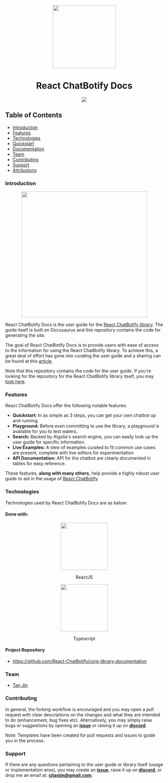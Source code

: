 <p align="center">
  <img width="200px" src="https://raw.githubusercontent.com/react-chatbotify/react-chatbotify/main/assets/logo.png" />
  <h1 align="center">React ChatBotify Docs</h1>
</p>

<p align="center">
  <a href="https://github.com/React-ChatBotify/core-library-documentation/actions/workflows/ci-cd-pipeline.yml"> <img src="https://github.com/React-ChatBotify/core-library-documentation/actions/workflows/ci-cd-pipeline.yml/badge.svg" /> </a>
</p>

## Table of Contents
* [Introduction](#introduction)
* [Features](#features)
* [Technologies](#technologies)
* [Quickstart](#quickstart)
* [Documentation](#documentation)
* [Team](#team)
* [Contributing](#contributing)
* [Support](#support)
* [Attributions](#attributions)

### Introduction

<p align="center">
  <img height="400px" src="https://github.com/React-ChatBotify/core-library-documentation/assets/43908963/dfa40631-e328-494a-911f-774d9549a5e5" />
</p>

React ChatBotify Docs is the user guide for the [React ChatBotify library](https://www.npmjs.com/package/react-chatbotify). The guide itself is built on Docusaurus and this repository contains the code for generating the site.

The goal of React ChatBotify Docs is to provide users with ease of access to the information for using the React ChatBotify library. To achieve this, a great deal of effort has gone into curating the user guide and a sharing can be found at this [article](https://tjtanjin.medium.com/beyond-the-code-reflections-on-crafting-an-effective-user-guide-0480d8af0cd9).

Note that this repository contains the code for the user guide. If you're looking for the repository for the React ChatBotify library itself, you may [look here](https://github.com/react-chatbotify/react-chatbotify).

### Features

React ChatBotify Docs offer the following notable features:

- **Quickstart:** In as simple as 3 steps, you can get your own chatbot up and running.
- **Playground:** Before even committing to use the library, a playground is available for you to test waters.
- **Search:** Backed by Algolia's search engine, you can easily look up the user guide for specific information.
- **Live Examples:** A slew of examples curated to fit common use cases are present, complete with live editors for experimentation.
- **API Documentation:** API for the chatbot are clearly documented in tables for easy reference.

These features, **along with many others**, help provide a highly robust user guide to aid in the usage of [React ChatBotify](https://react-chatbotify.com).

### Technologies
Technologies used by React ChatBotify Docs are as below:
#### Done with:

<p align="center">
  <img height="150" width="150" src="https://upload.wikimedia.org/wikipedia/commons/thumb/a/a7/React-icon.svg/2300px-React-icon.svg.png" />
</p>
<p align="center">
ReactJS
</p>
<p align="center">
  <img height="150" width="150" src="https://upload.wikimedia.org/wikipedia/commons/thumb/4/4c/Typescript_logo_2020.svg/2048px-Typescript_logo_2020.svg.png" />
</p>
<p align="center">
Typescript
</p>

#### Project Repository
- https://github.com/React-ChatBotify/core-library-documentation

### Team
* [Tan Jin](https://github.com/tjtanjin)

### Contributing
In general, the forking workflow is encouraged and you may open a pull request with clear descriptions on the changes and what they are intended to do (enhancement, bug fixes etc). Alternatively, you may simply raise bugs or suggestions by opening an [**issue**](https://github.com/React-ChatBotify/core-library-documentation/issues) or raising it up on [**discord**](https://discord.gg/6R4DK4G5Zh).

Note: Templates have been created for pull requests and issues to guide you in the process.

### Support
If there are any questions pertaining to the user guide or library itself (usage or implementation wise), you may create an [**issue**](https://github.com/React-ChatBotify/core-library-documentation/issues), raise it up on [**discord**](https://discord.gg/6R4DK4G5Zh), or drop me an email at: **cjtanjin@gmail.com.**
